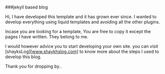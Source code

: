 ###jekyll based blog

Hi, I have developed this template and it has grown ever since. 
I wanted to develop everything using liquid templates and avoiding all the other plugins.

Incase you are looking for a template, You are free to copy it except the pages I have written.
They belong to me.

I would however advice you to start developing your own site. you can visit  [shayksLog][www.shaykhslog.com] to know more about the steps I used to develop this blog.

Thank you for dropping by..